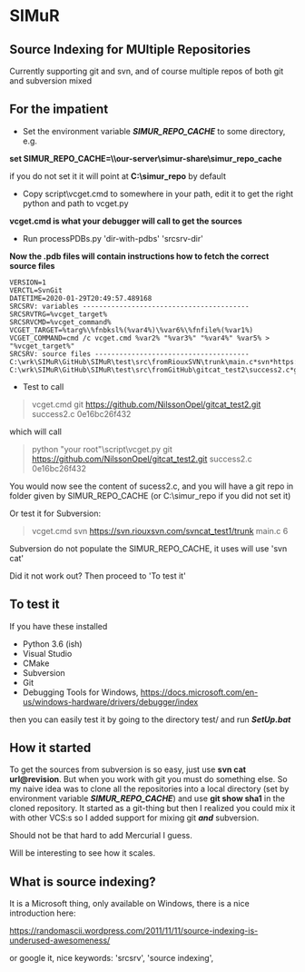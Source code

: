 # SIMuR
## Source Indexing for MUltiple Repositories
Currently supporting git and svn, and of course multiple repos of both git and
subversion mixed

## For the impatient
- Set the environment variable ***SIMUR_REPO_CACHE*** to some directory, e.g.

**set SIMUR_REPO_CACHE=\\\our-server\simur-share\simur_repo_cache**

if you do not set it it will point at **C:\simur_repo** by default

- Copy script\vcget.cmd to somewhere in your path, edit it to get the right python
and path to vcget.py

**vcget.cmd is what your debugger will call to get the sources**

- Run processPDBs.py 'dir-with-pdbs' 'srcsrv-dir'

**Now the .pdb files will contain instructions how to fetch the correct source files**

    VERSION=1
    VERCTL=SvnGit
    DATETIME=2020-01-29T20:49:57.489168
    SRCSRV: variables -----------------------------------------
    SRCSRVTRG=%vcget_target%
    SRCSRVCMD=%vcget_command%
    VCGET_TARGET=%targ%\%fnbksl%(%var4%)\%var6%\%fnfile%(%var1%)
    VCGET_COMMAND=cmd /c vcget.cmd %var2% "%var3%" "%var4%" %var5% > "%vcget_target%"
    SRCSRV: source files --------------------------------------
    C:\wrk\SIMuR\GitHub\SIMuR\test\src\fromRiouxSVN\trunk\main.c*svn*https://svn.riouxsvn.com/svncat_test1/trunk*main.c*6*3416941a16288d58f71b557766b8d92153aa00f0
    C:\wrk\SIMuR\GitHub\SIMuR\test\src\fromGitHub\gitcat_test2\success2.c*git*https://github.com/NilssonOpel/gitcat_test2.git*success2.c*0e16bc26f4327eb4a1607c42a2c1011e4c670e5d*0e16bc26f4327eb4a1607c42a2c1011e4c670e5d

- Test to call
> vcget.cmd git https://github.com/NilssonOpel/gitcat_test2.git  success2.c 0e16bc26f432

which will call
> python "your root"\script\vcget.py git https://github.com/NilssonOpel/gitcat_test2.git success2.c 0e16bc26f432

You would now see the content of sucess2.c, and you will have a git repo in folder
given by SIMUR_REPO_CACHE (or C:\simur_repo if you did not set it)

Or test it for Subversion:
> vcget.cmd svn https://svn.riouxsvn.com/svncat_test1/trunk main.c 6

Subversion do not populate the SIMUR_REPO_CACHE, it uses will use 'svn cat'

Did it not work out?  Then proceed to 'To test it'

## To test it

If you have these installed
- Python 3.6 (ish)
- Visual Studio
- CMake
- Subversion
- Git
- Debugging Tools for Windows, https://docs.microsoft.com/en-us/windows-hardware/drivers/debugger/index

then you can easily test it by going to the directory test/ and run ***SetUp.bat***

## How it started

To get the sources from subversion is so easy, just use **svn cat
url@revision**.  But when you work with git you must do something
else.  So my naive idea was to clone all the repositories into a local
directory (set by environment variable ***SIMUR_REPO_CACHE***) and use
**git show sha1** in the cloned repository.  It started as a git-thing but
then I realized you could mix it with other VCS:s so I added support for mixing
git ***and*** subversion.

Should not be that hard to add Mercurial I guess.

Will be interesting to see how it scales.

## What is source indexing?
It is a Microsoft thing, only available on Windows, there is a nice
introduction here:

https://randomascii.wordpress.com/2011/11/11/source-indexing-is-underused-awesomeness/

or google it, nice keywords: 'srcsrv', 'source indexing',
